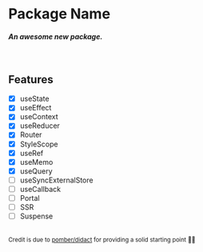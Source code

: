 # **Package Name**

#### _An awesome new package._

<br />

## Features

- [x] useState
- [x] useEffect
- [x] useContext
- [x] useReducer
- [x] Router
- [x] StyleScope
- [x] useRef
- [x] useMemo
- [x] useQuery
- [ ] useSyncExternalStore
- [ ] useCallback
- [ ] Portal
- [ ] SSR
- [ ] Suspense

<br />

<small>
  Credit is due to <a href="https://github.com/pomber/didact">pomber/didact</a> for providing a solid starting point 👌🏻
</small>
